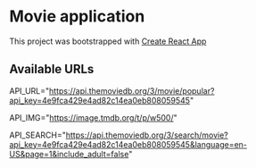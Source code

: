 # Movie application
This project was bootstrapped with [Create React App](https://github.com/facebook/create-react-app)

## Available URLs
API_URL="https://api.themoviedb.org/3/movie/popular?api_key=4e9fca429e4ad82c14ea0eb808059545"

API_IMG="https://image.tmdb.org/t/p/w500/"

API_SEARCH="https://api.themoviedb.org/3/search/movie?api_key=4e9fca429e4ad82c14ea0eb808059545&language=en-US&page=1&include_adult=false"